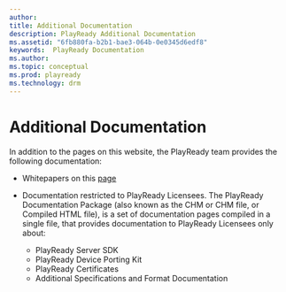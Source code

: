 ```yaml
---
author:
title: Additional Documentation
description: PlayReady Additional Documentation
ms.assetid: "6fb880fa-b2b1-bae3-064b-0e0345d6edf8"
keywords:  PlayReady Documentation
ms.author:
ms.topic: conceptual
ms.prod: playready
ms.technology: drm
---
```



# Additional Documentation

In addition to the pages on this website, the PlayReady team provides the following documentation:

- Whitepapers on this [page](https://www.microsoft.com/playready/documents/)

- Documentation restricted to PlayReady Licensees. The PlayReady Documentation Package (also known as the CHM or CHM file, or Compiled HTML file), is a set of documentation pages compiled in a single file, that provides documentation to PlayReady Licensees only about:
  - PlayReady Server SDK
  - PlayReady Device Porting Kit
  - PlayReady Certificates
  - Additional Specifications and Format Documentation


